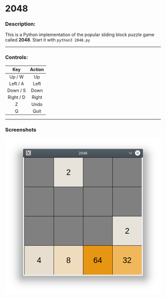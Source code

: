 
# 2048
### Description:
This is a Python implementation of the popular sliding block puzzle game called **2048**.
Start it with `python3 2048.py`

---
### Controls:
|Key         |Action    |
|:----------:|:--------:|
|Up / W      |Up        |
|Left / A    |Left      |
|Down / S    |Down      |
|Right / D   |Right     |
|Z           |Undo      |
|Q           |Quit      |


---

### Screenshots

![](https://github.com/ajithvasudevan/2048/blob/master/Screenshot_20180611_151239.png)
